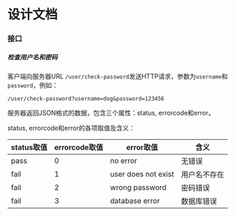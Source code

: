 # 设计文档

### 接口

##### 检查用户名和密码

客户端向服务器URL `/user/check-password`发送HTTP请求，参数为`username`和`password`，例如：

```
/user/check-password?username=dog&password=123456
```

服务器返回JSON格式的数据，包含三个属性：status, errorcode和error。

status, errorcode和error的各项取值及含义：

| status取值 | errorcode取值 | error取值 | 含义 |
|----------|----------|----------|----------|  
| pass | 0 | no error | 无错误 |
| fail | 1 | user does not exist | 用户名不存在 | 
| fail | 2 | wrong password | 密码错误 |
| fail | 3 | database error | 数据库错误 |

